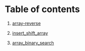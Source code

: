# Table of contents

1. [array-reverse](/python/array_reverse/README.md)

2. [insert_shift_array](/python/insert_shift_array/README.md)

3. [array_binary_search](/python/array_binary_search/README.md)